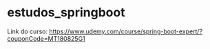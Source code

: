 # estudos_springboot
Link do curso: https://www.udemy.com/course/spring-boot-expert/?couponCode=MT180825G1
